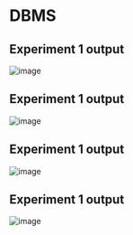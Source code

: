 # DBMS
## Experiment 1 output
![image](https://user-images.githubusercontent.com/112066824/193745910-42df88b5-14aa-495c-828e-874e465bbf44.png)
## Experiment 1 output
![image](https://user-images.githubusercontent.com/112066824/193746177-ba49dac5-6330-4892-830c-29986a2c7d17.png)
## Experiment 1 output
![image](https://user-images.githubusercontent.com/112066824/193746325-531245f1-2c0d-42ef-bc43-5f510ec04d04.png)
## Experiment 1 output
![image](https://user-images.githubusercontent.com/112066824/193746488-34ac65e4-9499-4f0f-a900-7a5d0d797731.png)
